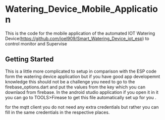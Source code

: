 # Watering_Device_Mobile_Application
This is the code for the mobile application of the automated IOT Watering Device(https://github.com/joel909/Smart_Watering_Device_iot_esp) to control monitor and Supervise 

## Getting Started
This is a little more complicated to setup in comparison with the ESP code form the watering device application but if you have good app developemnt knowledge this should not be a challenge you need to go to the firebase_options.dart and put the values from the key which you can downlaod from firebase. In the android studio application if you open it in it you can go to TOOLS>Firease to get this file automatically set up for you .

for the mqtt client you do not need any extra credentials but rather you can fill in the same credentials in the respective places.
